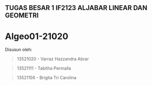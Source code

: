 ## TUGAS BESAR 1 IF2123 ALJABAR LINEAR DAN GEOMETRI
# Algeo01-21020

Disusun oleh: 
> 13521020 - Varraz Hazzandra Abrar 

> 13521111 - Tabitha Permalla 

> 13521156 - Brigita Tri Carolina 
